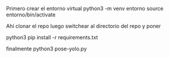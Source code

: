 Primero crear el entorno virtual
python3 -m venv entorno
source entorno/bin/activate

Ahí clonar el repo
luego switchear al directorio del repo y poner

python3 pip install -r requirements.txt

finalmente python3 pose-yolo.py




